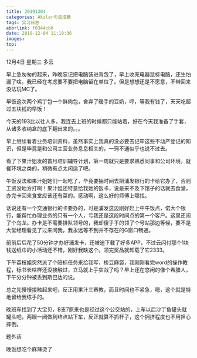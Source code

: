 ```yaml
---
title: 20191204
categories: Akilarの泡泡糖
tags: 实习日志
abbrlink: f8344cb8
date: 2019-12-04 11:19:36
images:
top:
---
```


12月4日 星期三 多云

早上急匆匆的起来，昨晚忘记把电脑装进背包了，早上收充电器鼠标电脑，还生怕漏了啥。我已经在考虑要不要把电脑留在单位了。但是想想还是不愿意，不带回来没法玩MC了。

早饭这次两个鸡丁包一个鲜肉包，舍弃了暖手的豆奶，哼，等我有钱了，天天吃超过五块钱的早饭！

今天的193比以往人多，我连去上班的时候都只能站着，好在今天我准备了手套，从诸多收纳盒的底下翻出来的。。。

早上继续看着业务培训资料，虽然事实上我真的没必要去记牢这些不动产登记的知识，但是毕竟是和公司主营业务息息相关的，一窍不通似乎也说不过去。

看了下果汁姐发的首月培训辅导计划，第一周就只是要求熟悉同事和公司环境，就餐环境之类的，稍微有点太闲适了吧。

午饭没法和果汁姐她们一起吃了，毕竟要抽时间去把浦发银行的卡给它办了，否则工资没地方打啊！果汁姐还特意给我她的饭卡，说是来不及下馆子的话就去食堂，办完卡回来食堂应该还有菜的。感动啊，这么好的师傅上哪找。

话说还有一个交通银行的卡要办的，可是浦发这边刚好赶上中午饭点，偌大个银行，能帮忙办理业务的只有一个人，亏我还是这段时间点的第一个客户。这里还闹了个乌龙。办卡是不需要排队领号的，我却傻乎乎的领了个号站那边等候，要不是大堂经理看见了过来问我，我永远等不到并不存在的G窗口畅通。

前前后后花了50分钟才办好浦发卡，还被迫下载了好多APP，不过云闪付那个1块钱送纸巾的小活动还不错，刚好我缺这个。领完奖品就卸载了它2333。

下午荔枝姐突然派了个陪标任务来给我写，桥豆麻袋，我刚刚看完word的操作教程，标书长啥样还没接触过，立马就上手实战了吗？早上还在悠闲的像个希腊人，下午分分钟被丢到斯巴达的说。

总之先慢慢接触起来吧，反正用果汁三赛教，而且时间也不紧急，嗯，这个就是特地留给我练手的。

晚班车找到了大宝贝，B支7原来也是经过这个公交站的，上车以后沙丁鱼罐头就罐头吧，两眼一闭做到终点站下车，反正就算不抓杆子，这个拥挤程度也不用担心摔倒。

题外话

晚饭想吃个麻辣烫了


